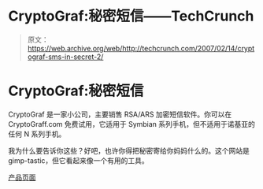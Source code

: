 # CryptoGraf:秘密短信——TechCrunch

> 原文：<https://web.archive.org/web/http://techcrunch.com/2007/02/14/cryptograf-sms-in-secret-2/>

# CryptoGraf:秘密短信

CryptoGraf 是一家小公司，主要销售 RSA/ARS 加密短信软件。你可以在 CryptoGraff.com 免费试用，它适用于 Symbian 系列手机，但不适用于诺基亚的任何 N 系列手机。

我为什么要告诉你这些？好吧，也许你得把秘密寄给你妈妈什么的。这个网站是 gimp-tastic，但它看起来像一个有用的工具。

[产品页面](https://web.archive.org/web/20210228013017/http://www.cryptograf.com/)